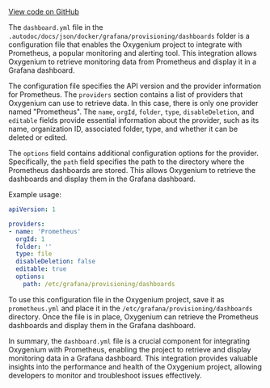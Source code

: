 [View code on GitHub](https://github.com/oxygenium/oxygenium/.autodoc/docs/json/docker/grafana/provisioning/dashboards)

The `dashboard.yml` file in the `.autodoc/docs/json/docker/grafana/provisioning/dashboards` folder is a configuration file that enables the Oxygenium project to integrate with Prometheus, a popular monitoring and alerting tool. This integration allows Oxygenium to retrieve monitoring data from Prometheus and display it in a Grafana dashboard.

The configuration file specifies the API version and the provider information for Prometheus. The `providers` section contains a list of providers that Oxygenium can use to retrieve data. In this case, there is only one provider named "Prometheus". The `name`, `orgId`, `folder`, `type`, `disableDeletion`, and `editable` fields provide essential information about the provider, such as its name, organization ID, associated folder, type, and whether it can be deleted or edited.

The `options` field contains additional configuration options for the provider. Specifically, the `path` field specifies the path to the directory where the Prometheus dashboards are stored. This allows Oxygenium to retrieve the dashboards and display them in the Grafana dashboard.

Example usage:

```yaml
apiVersion: 1

providers:
- name: 'Prometheus'
  orgId: 1
  folder: ''
  type: file
  disableDeletion: false
  editable: true
  options:
    path: /etc/grafana/provisioning/dashboards
```

To use this configuration file in the Oxygenium project, save it as `prometheus.yml` and place it in the `/etc/grafana/provisioning/dashboards` directory. Once the file is in place, Oxygenium can retrieve the Prometheus dashboards and display them in the Grafana dashboard.

In summary, the `dashboard.yml` file is a crucial component for integrating Oxygenium with Prometheus, enabling the project to retrieve and display monitoring data in a Grafana dashboard. This integration provides valuable insights into the performance and health of the Oxygenium project, allowing developers to monitor and troubleshoot issues effectively.
